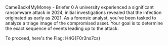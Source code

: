 CameBack4MyMoney - Briefer
0
A university experienced a significant ransomware attack in 2024, initial investigations revealed that the infection originated as early as 2021. As a forensic analyst, you've been tasked to analyze a triage image of the compromised asset. Your goal is to determine the exact sequence of events leading up to the attack.

To proceed, here's the Flag: H4G{F0r3ns7cs}